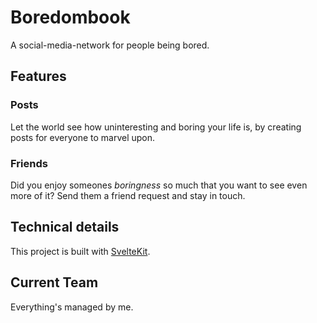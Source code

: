 # Boredombook
A social-media-network for people being bored.

## Features

### Posts
Let the world see how uninteresting and boring your life is, by creating posts for everyone to marvel upon.

### Friends
Did you enjoy someones _boringness_ so much that you want to see even more of it? Send them a friend request and stay in touch.

## Technical details
This project is built with [SvelteKit](https://kit.svelte.dev).

## Current Team
Everything's managed by me.